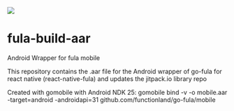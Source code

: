 [![](https://jitpack.io/v/functionland/fula-build-aar.svg)](https://jitpack.io/#functionland/fula-build-aar)

# fula-build-aar
Android Wrapper for fula mobile

This repository contains the .aar file for the Android wrapper of go-fula for react native (react-native-fula) and updates the jitpack.io library repo

Created with gomobile with Android NDK 25: gomobile bind -v -o mobile.aar -target=android -androidapi=31 github.com/functionland/go-fula/mobile 
